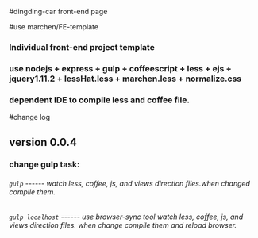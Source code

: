 #dingding-car front-end page

#use marchen/FE-template
### Individual front-end project template
### use nodejs + express + gulp + coffeescript + less + ejs + jquery1.11.2 + lessHat.less + marchen.less + normalize.css
### dependent IDE to compile less and coffee file.

#change log
## version 0.0.4
### change gulp task:
###### `gulp`  ------ watch less, coffee, js, and views direction files.when changed compile them.
###### `gulp localhost`  ------ use browser-sync tool watch less, coffee, js, and views direction files. when change compile them and reload browser.